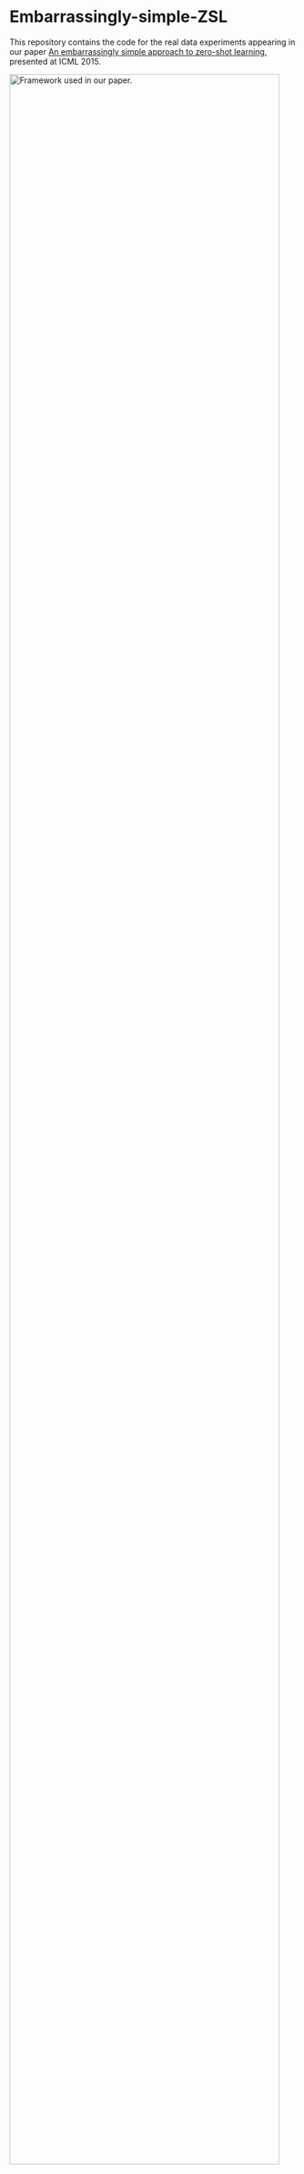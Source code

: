 # Embarrassingly-simple-ZSL
This repository contains the code for the real data experiments appearing in our paper <a href="http://jmlr.org/proceedings/papers/v37/romera-paredes15.pdf">An embarrassingly simple approach to zero-shot learning</a>, presented at ICML 2015.

<img src="https://dl.dropboxusercontent.com/u/5961057/romeraparedes/images/eszsl.png" alt="Framework used in our paper." style="width:97%;">

Before running the experiments you have to download the datasets from <a href="http://pub.ist.ac.at/~chl/ABC/">http://pub.ist.ac.at/~chl/ABC/</a>.
Then you uncompress each dataset in any directory you want, and then you put that directory in datasetPath.
Move to any of the directories, corresponding to each of the real dataset, and run runExperiment.m
